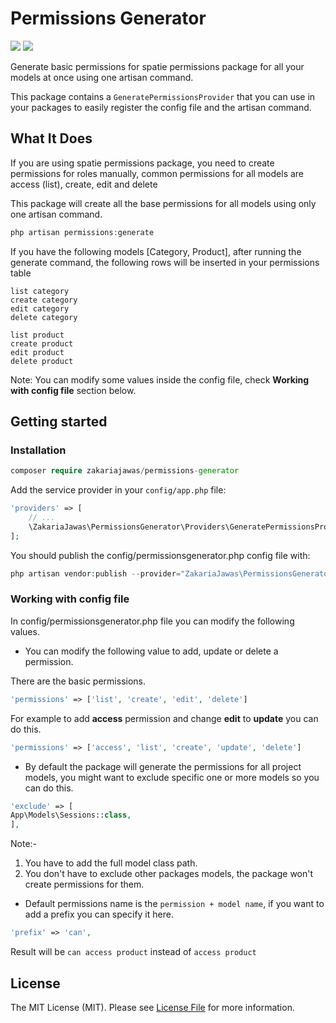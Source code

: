 # Permissions Generator
<img src="https://img.shields.io/packagist/v/zakariajawas/permissions-generator.svg?style=flat-square" /> <img src="https://camo.githubusercontent.com/c0e68a5e33b5acc6165a845d9448c0094c3ce70eb393f365f1e3a3adb06672d5/68747470733a2f2f696d672e736869656c64732e696f2f7061636b61676973742f7068702d762f6e65757230746f78696e652f706f636b2e7376673f6c6f676f3d706870266c6f676f436f6c6f723d7768697465267374796c653d666c61742d737175617265" /> 

Generate basic permissions for spatie permissions package for all your models at once using one artisan command.

This package contains a `GeneratePermissionsProvider` that you can use in your packages to easily register the config file and the artisan command.

## What It Does
If you are using spatie permissions package, you need to create permissions for roles manually, common permissions for all models are access (list), create, edit and delete

This package will create all the base permissions for all models using only one artisan command.

```php
php artisan permissions:generate
```

If you have the following models [Category, Product], after running the generate command, the following rows will be inserted in your permissions table
```
list category
create category
edit category
delete category

list product
create product
edit product
delete product
```
Note: You can modify some values inside the config file, check **Working with config file** section below.

## Getting started
### Installation
```php
composer require zakariajawas/permissions-generator
```

Add the service provider in your `config/app.php` file:

```php
'providers' => [
    // ...
    \ZakariaJawas\PermissionsGenerator\Providers\GeneratePermissionsProvider::class,
];
```

You should publish the config/permissionsgenerator.php config file with:

```php
php artisan vendor:publish --provider="ZakariaJawas\PermissionsGenerator\Providers\GeneratePermissionsProvider"
```

### Working with config file
In config/permissionsgenerator.php file you can modify the following values.

- You can modify the following value to add, update or delete a permission.
 
 There are the basic permissions.
```php
'permissions' => ['list', 'create', 'edit', 'delete']
```
For example to add **access** permission and change **edit** to **update** you can do this.
```php
'permissions' => ['access', 'list', 'create', 'update', 'delete']
```

- By default the package will generate the permissions for all project models, you might want to exclude specific one or more models so you can do this.
```php
'exclude' => [
App\Models\Sessions::class,
],
```
Note:-

1) You have to add the full model class path.
2) You don't have to exclude other packages models, the package won't create permissions for them.

- Default permissions name is the `permission + model name`, if you want to add a prefix you can specify it here.
```php
'prefix' => 'can',
```
Result will be `can access product` instead of `access product`


## License

The MIT License (MIT). Please see [License File](LICENSE.md) for more information.
